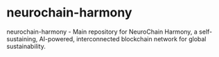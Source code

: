 # neurochain-harmony
neurochain-harmony - Main repository for NeuroChain Harmony, a self-sustaining, AI-powered, interconnected blockchain network for global sustainability.
